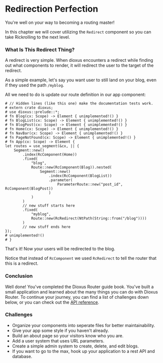 # Redirection Perfection
You're well on your way to becoming a routing master!

In this chapter we will cover utilizing the ``Redirect`` component so you can
take Rickrolling to the next level.

### What Is This Redirect Thing?
A redirect is very simple. When dioxus encounters a redirect while finding out
what components to render, it will redirect the user to the target of the
redirect.

As a simple example, let's say you want user to still land on your blog, even
if they used the path `/myblog`.

All we need to do is update our route definition in our app component:
```rust,no_run
# // Hidden lines (like this one) make the documentation tests work.
# extern crate dioxus;
# use dioxus::prelude::*;
# fn Blog(cx: Scope) -> Element { unimplemented!() }
# fn BlogList(cx: Scope) -> Element { unimplemented!() }
# fn BlogPost(cx: Scope) -> Element { unimplemented!() }
# fn Home(cx: Scope) -> Element { unimplemented!() }
# fn NavBar(cx: Scope) -> Element { unimplemented!() }
# fn PageNotFound(cx: Scope) -> Element { unimplemented!() }
# fn App(cx: Scope) -> Element {
let routes = use_segment(&cx, || {
    Segment::new()
        .index(RcComponent(Home))
        .fixed(
            "blog",
            Route::new(RcComponent(Blog)).nested(
                Segment::new()
                    .index(RcComponent(BlogList))
                    .parameter(
                        ParameterRoute::new("post_id", RcComponent(BlogPost))
                    )
            )
        )
        // new stuff starts here
        .fixed(
            "myblog",
            Route::new(RcRedirect(NtPath(String::from("/blog"))))
        )
        // new stuff ends here
});
# unimplemented!()
# }
```

That's it! Now your users will be redirected to the blog.

Notice that instead of `RcComponent` we used `RcRedirect` to tell the router
that this is a redirect.

### Conclusion
Well done! You've completed the Dioxus Router guide book. You've built a small
application and learned about the many things you can do with Dioxus Router.
To continue your journey, you can find a list of challenges down below, or you
can check out the [API reference](https://docs.rs/dioxus-router/).

### Challenges
- Organize your components into seperate files for better maintainability.
- Give your app some style if you haven't already.
- Build an about page so your visitors know who you are.
- Add a user system that uses URL parameters.
- Create a simple admin system to create, delete, and edit blogs.
- If you want to go to the max, hook up your application to a rest API and database.
